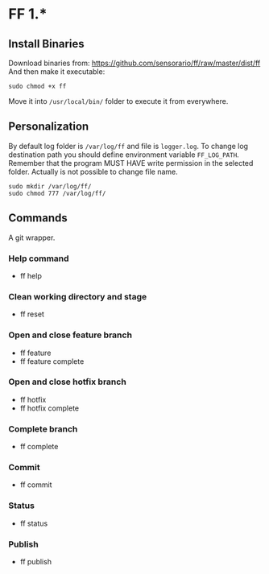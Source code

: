 # FF 1.*

## Install Binaries

Download binaries from: https://github.com/sensorario/ff/raw/master/dist/ff
And then make it executable:

    sudo chmod +x ff

Move it into `/usr/local/bin/` folder to execute it from everywhere.

## Personalization

By default log folder is `/var/log/ff` and file is `logger.log`.  To change log destination path you  should define environment variable `FF_LOG_PATH`.  Remember that the program MUST HAVE write permission in the selected folder. Actually is not possible to change file name.

    sudo mkdir /var/log/ff/
    sudo chmod 777 /var/log/ff/

## Commands

A git wrapper.

### Help command

 - ff help

### Clean working directory and stage

 - ff reset

### Open and close feature branch

 - ff feature
 - ff feature complete

### Open and close hotfix branch

 - ff hotfix
 - ff hotfix complete

### Complete branch

 - ff complete

### Commit

 - ff commit

### Status

 - ff status

### Publish

 - ff publish

